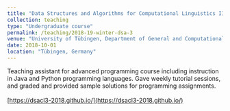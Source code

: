```yaml
---
title: "Data Structures and Algorithms for Computational Linguistics III"
collection: teaching
type: "Undergraduate course"
permalink: /teaching/2018-19-winter-dsa-3
venue: "University of Tübingen, Department of General and Computational Linguistics"
date: 2018-10-01
location: "Tübingen, Germany"
---
```


Teaching assistant for advanced programming course including instruction in Java and Python programming languages. Gave weekly tutorial sessions, and graded and provided sample solutions for programming assignments. <br /> <br /> [https://dsacl3-2018.github.io/](https://dsacl3-2018.github.io/)

